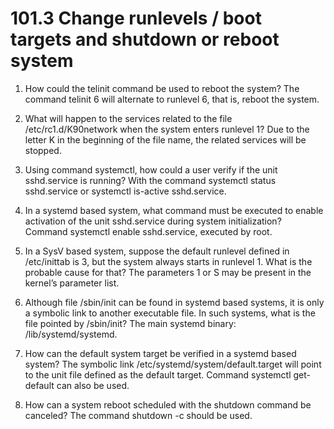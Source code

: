 # 101.3 Change runlevels / boot targets and shutdown or reboot system

1. How could the telinit command be used to reboot the system?
The command telinit 6 will alternate to runlevel 6, that is, reboot the system.
2. What will happen to the services related to the file /etc/rc1.d/K90network when the system
enters runlevel 1?
Due to the letter K in the beginning of the file name, the related services will be stopped.
3. Using command systemctl, how could a user verify if the unit sshd.service is running?
With the command systemctl status sshd.service or systemctl is-active
sshd.service.
4. In a systemd based system, what command must be executed to enable activation of the unit
sshd.service during system initialization?
Command systemctl enable sshd.service, executed by root.

1. In a SysV based system, suppose the default runlevel defined in /etc/inittab is 3, but the
system always starts in runlevel 1. What is the probable cause for that?
The parameters 1 or S may be present in the kernel’s parameter list.
2. Although file /sbin/init can be found in systemd based systems, it is only a symbolic link to
another executable file. In such systems, what is the file pointed by /sbin/init?
The main systemd binary: /lib/systemd/systemd.
3. How can the default system target be verified in a systemd based system?
The symbolic link /etc/systemd/system/default.target will point to the unit file defined
as the default target. Command systemctl get-default can also be used.
4. How can a system reboot scheduled with the shutdown command be canceled?
The command shutdown -c should be used.